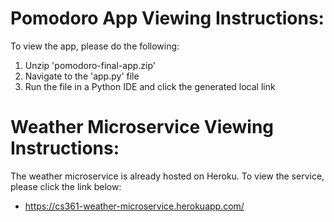 # Pomodoro App Viewing Instructions:
To view the app, please do the following:
1. Unzip 'pomodoro-final-app.zip'
2. Navigate to the 'app.py' file
3. Run the file in a Python IDE and click the generated local link
# Weather Microservice Viewing Instructions:
The weather microservice is already hosted on Heroku. To view the service, please click the link below:
- https://cs361-weather-microservice.herokuapp.com/
